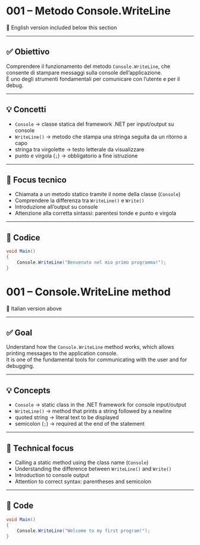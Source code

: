 # 001 – Metodo Console.WriteLine  
🔽 English version included below this section

---

## ✅ Obiettivo

Comprendere il funzionamento del metodo `Console.WriteLine`, che consente di stampare messaggi sulla console dell’applicazione.  
È uno degli strumenti fondamentali per comunicare con l’utente e per il debug.

---

## 💡 Concetti

- `Console` → classe statica del framework .NET per input/output su console
- `WriteLine()` → metodo che stampa una stringa seguita da un ritorno a capo
- stringa tra virgolette → testo letterale da visualizzare
- punto e virgola (`;`) → obbligatorio a fine istruzione

---

## 🧠 Focus tecnico

- Chiamata a un metodo statico tramite il nome della classe (`Console`)
- Comprendere la differenza tra `WriteLine()` e `Write()`
- Introduzione all’output su console
- Attenzione alla corretta sintassi: parentesi tonde e punto e virgola

---

## 📄 Codice

```csharp
void Main()
{
    Console.WriteLine("Benvenuto nel mio primo programma!");
}
```
# 001 – Console.WriteLine method  
🔼 Italian version above

---

## ✅ Goal

Understand how the `Console.WriteLine` method works, which allows printing messages to the application console.  
It is one of the fundamental tools for communicating with the user and for debugging.

---

## 💡 Concepts

- `Console` → static class in the .NET framework for console input/output  
- `WriteLine()` → method that prints a string followed by a newline  
- quoted string → literal text to be displayed  
- semicolon (`;`) → required at the end of the statement  

---

## 🧠 Technical focus

- Calling a static method using the class name (`Console`)  
- Understanding the difference between `WriteLine()` and `Write()`  
- Introduction to console output  
- Attention to correct syntax: parentheses and semicolon  

---

## 📄 Code

```csharp
void Main()
{
    Console.WriteLine("Welcome to my first program!");
}
